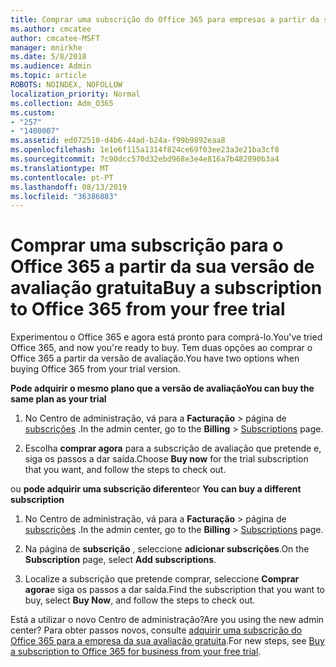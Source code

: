 ```yaml
---
title: Comprar uma subscrição do Office 365 para empresas a partir da sua versão de avaliação gratuita
ms.author: cmcatee
author: cmcatee-MSFT
manager: mnirkhe
ms.date: 5/8/2018
ms.audience: Admin
ms.topic: article
ROBOTS: NOINDEX, NOFOLLOW
localization_priority: Normal
ms.collection: Adm_O365
ms.custom:
- "257"
- "1400007"
ms.assetid: ed072510-d4b6-44ad-b24a-f99b9892eaa8
ms.openlocfilehash: 1e1e6f115a1314f824ce69f03ee23a3e21ba3cf0
ms.sourcegitcommit: 7c90dcc570d32ebd968e3e4e816a7b482890b3a4
ms.translationtype: MT
ms.contentlocale: pt-PT
ms.lasthandoff: 08/13/2019
ms.locfileid: "36386883"
---
```

# <a name="buy-a-subscription-to-office-365-from-your-free-trial"></a><span data-ttu-id="b61f7-102">Comprar uma subscrição para o Office 365 a partir da sua versão de avaliação gratuita</span><span class="sxs-lookup"><span data-stu-id="b61f7-102">Buy a subscription to Office 365 from your free trial</span></span>

<span data-ttu-id="b61f7-103">Experimentou o Office 365 e agora está pronto para comprá-lo.</span><span class="sxs-lookup"><span data-stu-id="b61f7-103">You've tried Office 365, and now you're ready to buy.</span></span> <span data-ttu-id="b61f7-104">Tem duas opções ao comprar o Office 365 a partir da versão de avaliação.</span><span class="sxs-lookup"><span data-stu-id="b61f7-104">You have two options when buying Office 365 from your trial version.</span></span>
  
 <span data-ttu-id="b61f7-105">**Pode adquirir o mesmo plano que a versão de avaliação**</span><span class="sxs-lookup"><span data-stu-id="b61f7-105">**You can buy the same plan as your trial**</span></span>
  
1. <span data-ttu-id="b61f7-106">No Centro de administração, vá para a **Facturação** \> página de [subscrições](https://go.microsoft.com/fwlink/p/?linkid=842054) .</span><span class="sxs-lookup"><span data-stu-id="b61f7-106">In the admin center, go to the **Billing** \> [Subscriptions](https://go.microsoft.com/fwlink/p/?linkid=842054) page.</span></span>

2. <span data-ttu-id="b61f7-107">Escolha **comprar agora** para a subscrição de avaliação que pretende e, siga os passos a dar saída.</span><span class="sxs-lookup"><span data-stu-id="b61f7-107">Choose **Buy now** for the trial subscription that you want, and follow the steps to check out.</span></span>

<span data-ttu-id="b61f7-108">ou **pode adquirir uma subscrição diferente**</span><span class="sxs-lookup"><span data-stu-id="b61f7-108">or **You can buy a different subscription**</span></span>
  
1. <span data-ttu-id="b61f7-109">No Centro de administração, vá para a **Facturação** \> página de [subscrições](https://go.microsoft.com/fwlink/p/?linkid=842054) .</span><span class="sxs-lookup"><span data-stu-id="b61f7-109">In the admin center, go to the **Billing** \> [Subscriptions](https://go.microsoft.com/fwlink/p/?linkid=842054) page.</span></span>

2. <span data-ttu-id="b61f7-110">Na página de **subscrição** , seleccione **adicionar subscrições**.</span><span class="sxs-lookup"><span data-stu-id="b61f7-110">On the **Subscription** page, select **Add subscriptions**.</span></span>

3. <span data-ttu-id="b61f7-111">Localize a subscrição que pretende comprar, seleccione **Comprar agora**e siga os passos a dar saída.</span><span class="sxs-lookup"><span data-stu-id="b61f7-111">Find the subscription that you want to buy, select **Buy Now**, and follow the steps to check out.</span></span>

<span data-ttu-id="b61f7-112">Está a utilizar o novo Centro de administração?</span><span class="sxs-lookup"><span data-stu-id="b61f7-112">Are you using the new admin center?</span></span> <span data-ttu-id="b61f7-113">Para obter passos novos, consulte [adquirir uma subscrição do Office 365 para a empresa da sua avaliação gratuita](https://docs.microsoft.com/en-us/office365/admin/subscriptions-and-billing/buy-a-subscription-from-your-free-trial).</span><span class="sxs-lookup"><span data-stu-id="b61f7-113">For new steps, see [Buy a subscription to Office 365 for business from your free trial](https://docs.microsoft.com/en-us/office365/admin/subscriptions-and-billing/buy-a-subscription-from-your-free-trial).</span></span>